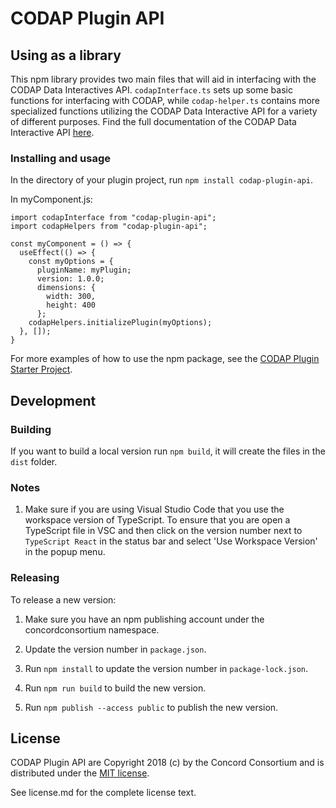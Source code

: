 # CODAP Plugin API

## Using as a library

This npm library provides two main files that will aid in interfacing with the CODAP Data Interactives API. `codapInterface.ts` sets up some basic functions for interfacing with CODAP, while `codap-helper.ts` contains more specialized functions utilizing the CODAP Data Interactive API for a variety of different purposes. Find the full documentation of the CODAP Data Interactive API [here](https://github.com/concord-consortium/codap/wiki/CODAP-Data-Interactive-Plugin-API).

### Installing and usage

In the directory of your plugin project, run `npm install codap-plugin-api`.

In myComponent.js:

```
import codapInterface from "codap-plugin-api";
import codapHelpers from "codap-plugin-api";

const myComponent = () => {
  useEffect(() => {
    const myOptions = {
      pluginName: myPlugin;
      version: 1.0.0;
      dimensions: {
        width: 300,
        height: 400
      };
    codapHelpers.initializePlugin(myOptions);
  }, []);
}
```

For more examples of how to use the npm package, see the [CODAP Plugin Starter Project](https://github.com/concord-consortium/codap-plugin-starter-project).

## Development

### Building

If you want to build a local version run `npm build`, it will create the files in the `dist` folder.

### Notes

1. Make sure if you are using Visual Studio Code that you use the workspace version of TypeScript.
   To ensure that you are open a TypeScript file in VSC and then click on the version number next to
   `TypeScript React` in the status bar and select 'Use Workspace Version' in the popup menu.

### Releasing

To release a new version:

1. Make sure you have an npm publishing account under the concordconsortium namespace.

2. Update the version number in `package.json`.

3. Run `npm install` to update the version number in `package-lock.json`.

4. Run `npm run build` to build the new version.

5. Run `npm publish --access public` to publish the new version.

## License

CODAP Plugin API are Copyright 2018 (c) by the Concord Consortium and is distributed under the [MIT license](http://www.opensource.org/licenses/MIT).

See license.md for the complete license text.
